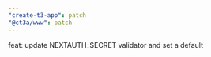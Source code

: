 ```yaml
---
"create-t3-app": patch
"@ct3a/www": patch
---
```


feat: update NEXTAUTH_SECRET validator and set a default
